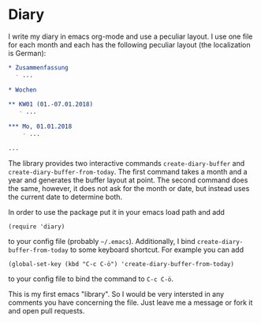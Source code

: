 Diary
=====

I write my diary in emacs org-mode and use a peculiar layout. I use one file for each month and each has the following peculiar layout (the localization is German):

```org
* Zusammenfassung
  - ...
  
* Wochen
  
** KW01 (01.-07.01.2018)
   - ...
   
*** Mo, 01.01.2018
	- ...

...
```
The library provides two interactive commands `create-diary-buffer` and `create-diary-buffer-from-today`. The first command takes a month and a year and generates the buffer layout at point. The second command does the same, however, it does not ask for the month or date, but instead uses the current date to determine both. 

In order to use the package put it in your emacs load path and add

```elisp
(require 'diary)
```

to your config file (probably `~/.emacs`). Additionally, I bind `create-diary-buffer-from-today` to some keyboard shortcut. For example you can add

```elisp
(global-set-key (kbd "C-c C-ö") 'create-diary-buffer-from-today)
```
to your config file to bind the command to `C-c C-ö`.

This is my first emacs "library". So I would be very intersted in any comments you have concerning the file. Just leave me a message or fork it and open pull requests.
